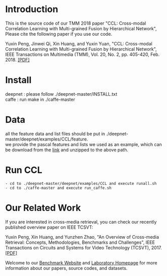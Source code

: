 # Introduction
This is the source code of our TMM 2018 paper "CCL: Cross-modal Correlation Learning with Multi-grained Fusion by Hierarchical Network", Please cite the following paper if you use our code.

Yuxin Peng, Jinwei Qi, Xin Huang, and Yuxin Yuan, "CCL: Cross-modal Correlation Learning with Multi-grained Fusion by Hierarchical Network", IEEE Transactions on Multimedia (TMM), Vol. 20, No. 2, pp. 405-420, Feb. 2018. [[PDF]](http://59.108.48.34/tiki/download_paper.php?fileId=20184)

# Install
deepnet : please follow ./deepnet-master/INSTALL.txt  
caffe : run make in ./caffe-master

# Data
all the feature data and list files should be put in ./deepnet-master/deepnet/examples/CCL/feature.  
we provide the pascal features and lists we used as an example, which can be download from the [link](http://www.icst.pku.edu.cn/mipl/tiki-download_file.php?fileId=1007) and unzipped to the above path.

# Run CCL
    - cd to ./deepnet-master/deepnet/examples/CCL and execute runall.sh
    - cd to ./caffe-master and execute run_caffe.sh
    
# Our Related Work
If you are interested in cross-media retrieval, you can check our recently published overview paper on IEEE TCSVT:

Yuxin Peng, Xin Huang, and Yunzhen Zhao, "An Overview of Cross-media Retrieval: Concepts, Methodologies, Benchmarks and Challenges", IEEE Transactions on Circuits and Systems for Video Technology (TCSVT), 2017.[[PDF]](http://www.icst.pku.edu.cn/mipl/tiki-download_file.php?fileId=376)

Welcome to our [Benchmark Website](http://www.icst.pku.edu.cn/mipl/xmedia) and [Laboratory Homepage](http://www.icst.pku.edu.cn/mipl) for more information about our papers, source codes, and datasets.
